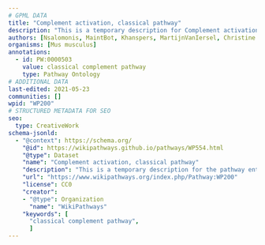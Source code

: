 ```yaml
---
# GPML DATA
title: "Complement activation, classical pathway"
description: "This is a temporary description for Complement activation, classical pathway"
authors: [Nsalomonis, MaintBot, Khanspers, MartijnVanIersel, Christine Chichester, Mkutmon, Eweitz]
organisms: [Mus musculus]
annotations:
  - id: PW:0000503
    value: classical complement pathway
    type: Pathway Ontology
# ADDITIONAL DATA
last-edited: 2021-05-23
communities: []
wpid: "WP200"
# STRUCTURED METADATA FOR SEO
seo:
  type: CreativeWork
schema-jsonld:
  - "@context": https://schema.org/
    "@id": https://wikipathways.github.io/pathways/WP554.html
    "@type": Dataset
    "name": "Complement activation, classical pathway"
    "description": "This is a temporary description for the pathway entitled: Complement activation, classical pathway"
    "url": "https://www.wikipathways.org/index.php/Pathway:WP200"
    "license": CC0
    "creator":
    - "@type": Organization
      "name": "WikiPathways"
    "keywords": [
      "classical complement pathway",
      ]
---
```

